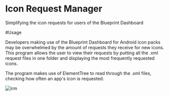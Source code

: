 # Icon Request Manager

Simplifying the icon requests for users of the Blueprint Dashboard

#Usage

Developers making use of the Blueprint Dashboard for Android icon packs may be overwhelmed by the amount of requests they receive for new icons. This program allows the user to view their requests by putting all the .xml request files in one folder and displaying the most frequently requested icons.

The program makes use of ElementTree to read through the .xml files, checking how often an app's icon is requested.

![irm](https://user-images.githubusercontent.com/38352176/128638818-5c93e215-2b16-4e42-afd8-d6653459831e.png)
